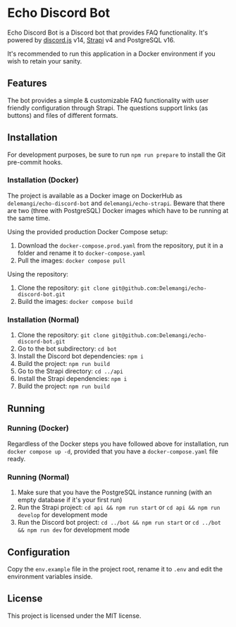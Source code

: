 # Echo Discord Bot

Echo Discord Bot is a Discord bot that provides FAQ functionality. It's powered by [discord.js](https://github.com/discordjs/discord.js) v14, [Strapi](https://github.com/strapi/strapi) v4 and PostgreSQL v16.

It's recommended to run this application in a Docker environment if you wish to retain your sanity.

## Features

The bot provides a simple & customizable FAQ functionality with user friendly configuration through Strapi. The questions support links (as buttons) and files of different formats.

## Installation

For development purposes, be sure to run `npm run prepare` to install the Git pre-commit hooks.

### Installation (Docker)

The project is available as a Docker image on DockerHub as `delemangi/echo-discord-bot` and `delemangi/echo-strapi`. Beware that there are two (three with PostgreSQL) Docker images which have to be running at the same time.

Using the provided production Docker Compose setup:

1. Download the `docker-compose.prod.yaml` from the repository, put it in a folder and rename it to `docker-compose.yaml`
2. Pull the images: `docker compose pull`

Using the repository:

1. Clone the repository: `git clone git@github.com:Delemangi/echo-discord-bot.git`
2. Build the images: `docker compose build`

### Installation (Normal)

1. Clone the repository: `git clone git@github.com:Delemangi/echo-discord-bot.git`
2. Go to the bot subdirectory: `cd bot`
3. Install the Discord bot dependencies: `npm i`
4. Build the project: `npm run build`
5. Go to the Strapi directory: `cd ../api`
6. Install the Strapi dependencies: `npm i`
7. Build the project: `npm run build`

## Running

### Running (Docker)

Regardless of the Docker steps you have followed above for installation, run `docker compose up -d`, provided that you have a `docker-compose.yaml` file ready.

### Running (Normal)

1. Make sure that you have the PostgreSQL instance running (with an empty database if it's your first run)
2. Run the Strapi project: `cd api && npm run start` or `cd api && npm run develop` for development mode
3. Run the Discord bot project: `cd ../bot && npm run start` or `cd ../bot && npm run dev` for development mode

## Configuration

Copy the `env.example` file in the project root, rename it to `.env` and edit the environment variables inside.

## License

This project is licensed under the MIT license.

